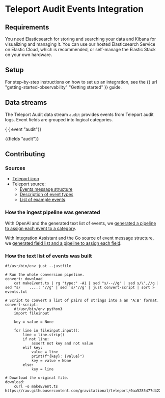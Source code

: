 # Teleport Audit Events Integration


## Requirements

You need Elasticsearch for storing and searching your data and Kibana for visualizing and managing it.
You can use our hosted Elasticsearch Service on Elastic Cloud, which is recommended, or self-manage the Elastic Stack on your own hardware.

## Setup

For step-by-step instructions on how to set up an integration,
see the {{ url "getting-started-observability" "Getting started" }} guide.

## Data streams

The Teleport Audit data stream `audit` provides events from Teleport audit logs.
Event fields are grouped into logical categories.

{ { event "audit"}}

{{fields "audit"}}

## Contributing

### Sources

- [Teleport icon](https://goteleport.com/static/favicon.svg)
- Teleport source:
  - [Events message structure](https://github.com/gravitational/teleport/blob/master/api/proto/teleport/legacy/types/events/events.proto)
  - [Description of event types](https://github.com/gravitational/teleport/blob/master/web/packages/teleport/src/services/audit/makeEvent.ts)
  - [List of example events](https://github.com/gravitational/teleport/blob/master/web/packages/teleport/src/Audit/fixtures/index.ts)

### How the ingest pipeline was generated

With OpenAI and the generated text list of events, we
[generated a pipeline to assign each event to a category](../data_stream/audit/elasticsearch/ingest_pipeline/event-categories.yml).

With Integration Assistant and the Go source of event message structure, we
[generated field list and a pipeline to assign each field](../data_stream/audit/elasticsearch/ingest_pipeline/event-groups.yml).


### How the text list of events was built

```just
#!/usr/bin/env just --justfile

# Run the whole conversion pipeline.
convert: download
    cat makeEvent.ts | rg "type:" -A1 | sed "s/--//g" | sed s/\',//g | sed "s/    ....: '//g" | sed 's/"//g' | just convert-script | sort > events.txt

# Script to convert a list of pairs of strings into a an 'A:B' format.
convert-script:
    #!/usr/bin/env python3
    import fileinput

    key = value = None

    for line in fileinput.input():
        line = line.strip()
        if not line:
            assert not key and not value
        elif key:
            value = line
            print(f"{key}: {value}")
            key = value = None
        else:
            key = line

# Download the original file.
download:
    curl -o makeEvent.ts https://raw.githubusercontent.com/gravitational/teleport/0aa5285477d422e98bb72ccf42a4381e6fdce527/web/packages/teleport/src/services/audit/makeEvent.ts
```
